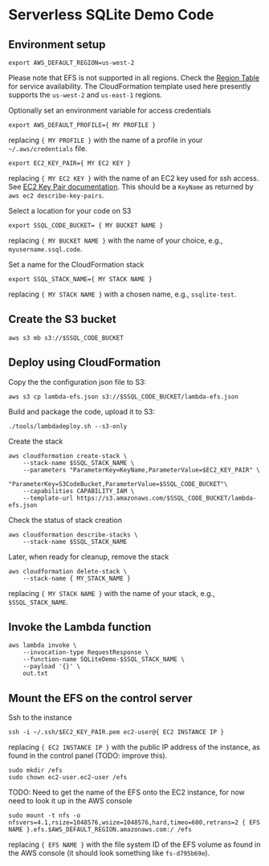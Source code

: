 Serverless SQLite Demo Code
===========================

## Environment setup

```
export AWS_DEFAULT_REGION=us-west-2
```

Please note that EFS is not supported in all regions. Check the [Region Table](https://aws.amazon.com/about-aws/global-infrastructure/regional-product-services/) for service availability.
The CloudFormation template used here presently supports the `us-west-2` and `us-east-1` regions.

Optionally set an environment variable for access credentials
```
export AWS_DEFAULT_PROFILE={ MY PROFILE }
```
replacing `{ MY PROFILE }` with the name of a profile in your `~/.aws/credentials` file.


```
export EC2_KEY_PAIR={ MY EC2 KEY }
```

replacing `{ MY EC2 KEY }` with the name of an EC2 key used for ssh access. See [EC2 Key Pair documentation](http://docs.aws.amazon.com/AWSEC2/latest/UserGuide/ec2-key-pairs.html).
This should be a `KeyName` as returned by `aws ec2 describe-key-pairs`.

Select a location for your code on S3

```
export SSQL_CODE_BUCKET= { MY BUCKET NAME }
```

replacing `{ MY BUCKET NAME }` with the name of your choice, e.g., `myusername.ssql.code`.

Set a name for the CloudFormation stack

```
export SSQL_STACK_NAME={ MY STACK NAME }
```

replacing `{ MY STACK NAME }` with a chosen name, e.g., `ssqlite-test`.

## Create the S3 bucket

```
aws s3 mb s3://$SSQL_CODE_BUCKET
```


## Deploy using CloudFormation

Copy the the configuration json file to S3:

```
aws s3 cp lambda-efs.json s3://$SSQL_CODE_BUCKET/lambda-efs.json
```


Build and package the code, upload it to S3:
```
./tools/lambdadeploy.sh --s3-only
```


Create the stack

```
aws cloudformation create-stack \
    --stack-name $SSQL_STACK_NAME \
    --parameters "ParameterKey=KeyName,ParameterValue=$EC2_KEY_PAIR" \
                 "ParameterKey=S3CodeBucket,ParameterValue=$SSQL_CODE_BUCKET"\
    --capabilities CAPABILITY_IAM \
    --template-url https://s3.amazonaws.com/$SSQL_CODE_BUCKET/lambda-efs.json
```

Check the status of stack creation

```
aws cloudformation describe-stacks \
    --stack-name $SSQL_STACK_NAME
```


Later, when ready for cleanup, remove the stack

```
aws cloudformation delete-stack \
    --stack-name { MY_STACK_NAME }
```

replacing `{ MY STACK NAME }` with the name of your stack, e.g., `$SSQL_STACK_NAME`.

## Invoke the Lambda function

```
aws lambda invoke \
    --invocation-type RequestResponse \
    --function-name SQLiteDemo-$SSQL_STACK_NAME \
    --payload '{}' \
    out.txt
```


## Mount the EFS on the control server

Ssh to the instance
```
ssh -i ~/.ssh/$EC2_KEY_PAIR.pem ec2-user@{ EC2 INSTANCE IP }
```

replacing `{ EC2 INSTANCE IP }` with the public IP address of the instance, as found in the control panel (TODO: improve this).

```
sudo mkdir /efs
sudo chown ec2-user.ec2-user /efs
```

TODO: Need to get the name of the EFS onto the EC2 instance, for now need to
look it up in the AWS console

```
sudo mount -t nfs -o nfsvers=4.1,rsize=1048576,wsize=1048576,hard,timeo=600,retrans=2 { EFS NAME }.efs.$AWS_DEFAULT_REGION.amazonaws.com:/ /efs
```

replacing `{ EFS NAME }` with the file system ID of the EFS volume as found in the AWS console (it should look something like `fs-d795b69e`).
